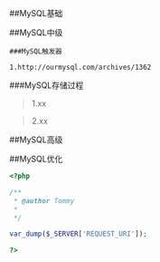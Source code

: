 ##MySQL基础

##MySQL中级

    ###MySQL触发器
  `1.http://ourmysql.com/archives/1362`
  
  
###MySQL存储过程
  >1.xx
  
  >2.xx
  
##MySQL高级

##MySQL优化

```php
<?php

/**
 * @author Tommy
 *
 */

var_dump($_SERVER['REQUEST_URI']);

?>
